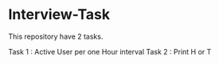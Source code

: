 # Interview-Task
This repository have 2 tasks.

Task 1 : Active User per one Hour interval
Task 2 : Print H or T
